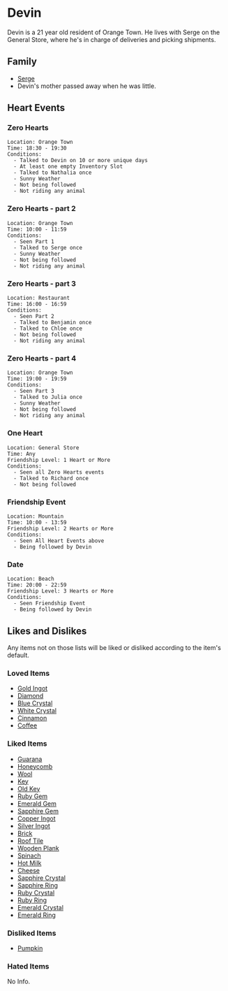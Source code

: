 # Devin

Devin is a 21 year old resident of Orange Town. He lives with Serge on the General Store, where he's in charge of deliveries and picking shipments.

## Family

- [Serge](Serge.md)
- Devin's mother passed away when he was little.

## Heart Events

### Zero Hearts
    Location: Orange Town
    Time: 18:30 - 19:30
    Conditions:
      - Talked to Devin on 10 or more unique days
      - At least one empty Inventory Slot
      - Talked to Nathalia once
      - Sunny Weather
      - Not being followed
      - Not riding any animal

### Zero Hearts - part 2
    Location: Orange Town
    Time: 10:00 - 11:59
    Conditions:
      - Seen Part 1
      - Talked to Serge once
      - Sunny Weather
      - Not being followed
      - Not riding any animal

### Zero Hearts - part 3
    Location: Restaurant
    Time: 16:00 - 16:59
    Conditions:
      - Seen Part 2
      - Talked to Benjamin once
      - Talked to Chloe once
      - Not being followed
      - Not riding any animal

### Zero Hearts - part 4
    Location: Orange Town
    Time: 19:00 - 19:59
    Conditions:
      - Seen Part 3
      - Talked to Julia once
      - Sunny Weather
      - Not being followed
      - Not riding any animal

### One Heart
    Location: General Store
    Time: Any
    Friendship Level: 1 Heart or More
    Conditions:
      - Seen all Zero Hearts events
      - Talked to Richard once
      - Not being followed

### Friendship Event
    Location: Mountain
    Time: 10:00 - 13:59
    Friendship Level: 2 Hearts or More
    Conditions:
      - Seen All Heart Events above
      - Being followed by Devin

### Date
    Location: Beach
    Time: 20:00 - 22:59
    Friendship Level: 3 Hearts or More
    Conditions:
      - Seen Friendship Event
      - Being followed by Devin


## Likes and Dislikes

Any items not on those lists will be liked or disliked according to the item's default.

### Loved Items

- [Gold Ingot](../items/gold-ingot.md)
- [Diamond](../items/diamond.md)
- [Blue Crystal](../items/blue-crystal.md)
- [White Crystal](../items/white-crystal.md)
- [Cinnamon](../items/cinnamon.md)
- [Coffee](../items/coffee.md)

### Liked Items

- [Guarana](../items/guarana.md)
- [Honeycomb](../items/honeycomb.md)
- [Wool](../items/wool.md)
- [Key](../items/key.md)
- [Old Key](../items/old-key.md)
- [Ruby Gem](../items/ruby.md)
- [Emerald Gem](../items/emerald.md)
- [Sapphire Gem](../items/sapphire.md)
- [Copper Ingot](../items/copper-ingot.md)
- [Silver Ingot](../items/silver-ingot.md)
- [Brick](../items/brick.md)
- [Roof Tile](../items/roof-tile.md)
- [Wooden Plank](../items/wooden-planks.md)
- [Spinach](../items/spinach.md)
- [Hot Milk](../items/hot-milk.md)
- [Cheese](../items/cheese.md)
- [Sapphire Crystal](../items/sapphire-crystal.md)
- [Sapphire Ring](../items/sapphire-ring.md)
- [Ruby Crystal](../items/ruby-crystal.md)
- [Ruby Ring](../items/ruby-ring.md)
- [Emerald Crystal](../items/emerald-crystal.md)
- [Emerald Ring](../items/emerald-ring.md)

### Disliked Items

- [Pumpkin](../items/pumpkin.md)

### Hated Items

No Info.